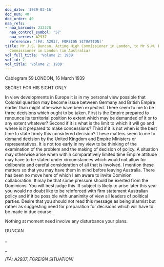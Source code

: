 ```yaml
---
doc_date: '1939-03-16'
doc_num: 40
doc_order: 40
naa_refs:
- naa_barcode: 232278
  naa_control_symbol: '57'
  naa_series: A2937
  reference: '[FA: A2937, FOREIGN SITUATION]'
title: Mr J.S. Duncan, Acting High Commissioner in London, to Mr S.M. Bruce, High
  Commissioner in London (in Australia)
vol_full_title: 'Volume 2: 1939'
vol_id: 2
vol_title: 'Volume 2: 1939'
---
```


Cablegram 59 LONDON, 16 March 1939

SECRET FOR HIS SIGHT ONLY

In view developments in Europe it is in my personal view possible that Colonial question may become issue between Germany and British Empire earlier than might otherwise have been expected. There seem to me to be three decisions which ought to be taken. First is the Empire prepared to renounce its territorial position to extent which may be demanded of it or to any extent whatever? Second if it is what is the limit to which it will go and where is it prepared to make concessions? Third if it is not when is the best time to state firmly this considered decision? These matters seem to me to demand decision by the United Kingdom and Empire Ministers or representatives. It is not too early in my view to be thinking of the examination of the problem and the making of decision of policy. A situation may otherwise arise when within comparatively limited time Empire attitude may have to be stated under circumstances which would not allow for deliberate and careful consideration of all that is involved. I mention these matters so that you may have them in mind before leaving Australia. There has been no move here of which I am aware to invite Dominion collaboration. It may be that some pressure should be exerted from the Dominions. You will best judge this. If subject is likely to arise later this year you would no doubt like to be reinforced with firm statement Australian policy and if it be possible with unanimity of view all leaders of political parties. Desire that you should not read this message as being alarmist but rather as suggesting need for preparation for decisions which will have to be made in due course.

Nothing at moment need involve any disturbance your plans.

DUNCAN

 _

_

 _[FA: A2937, FOREIGN SITUATION]_
